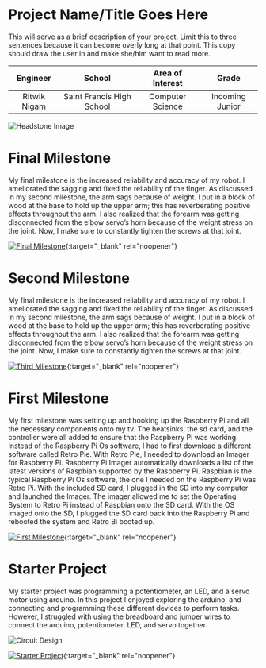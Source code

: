 ﻿# Project Name/Title Goes Here
This will serve as a brief description of your project. Limit this to three sentences because it can become overly long at that point. This copy should draw the user in and make she/him want to read more.

| **Engineer** | **School** | **Area of Interest** | **Grade** |
|:--:|:--:|:--:|:--:|
| Ritwik Nigam | Saint Francis High School | Computer Science | Incoming Junior

![Headstone Image](https://lh3.googleusercontent.com/pw/AM-JKLWpr7pPCQLDUqDiN9-NcsPHf-nBFKIOwLNO5tnhlps1uNwvSUM-O-VVlCm1BVA2gmbjrG3TcfVQu3OO06LVFoThpJlOyzsHBsDnk2S6oetTgsz5Q7ywEJeRpU2BF5OmQa9vyBLMukOW5TVKCQdiagY=s1624-no?authuser=0)
  
# Final Milestone
My final milestone is the increased reliability and accuracy of my robot. I ameliorated the sagging and fixed the reliability of the finger. As discussed in my second milestone, the arm sags because of weight. I put in a block of wood at the base to hold up the upper arm; this has reverberating positive effects throughout the arm. I also realized that the forearm was getting disconnected from the elbow servo’s horn because of the weight stress on the joint. Now, I make sure to constantly tighten the screws at that joint. 

[![Final Milestone](https://res.cloudinary.com/marcomontalbano/image/upload/v1612573869/video_to_markdown/images/youtube--F7M7imOVGug-c05b58ac6eb4c4700831b2b3070cd403.jpg )](https://www.youtube.com/watch?v=F7M7imOVGug&feature=emb_logo "Final Milestone"){:target="_blank" rel="noopener"}

# Second Milestone
My final milestone is the increased reliability and accuracy of my robot. I ameliorated the sagging and fixed the reliability of the finger. As discussed in my second milestone, the arm sags because of weight. I put in a block of wood at the base to hold up the upper arm; this has reverberating positive effects throughout the arm. I also realized that the forearm was getting disconnected from the elbow servo’s horn because of the weight stress on the joint. Now, I make sure to constantly tighten the screws at that joint.

[![Third Milestone](https://res.cloudinary.com/marcomontalbano/image/upload/v1612574014/video_to_markdown/images/youtube--y3VAmNlER5Y-c05b58ac6eb4c4700831b2b3070cd403.jpg)](https://www.youtube.com/watch?v=y3VAmNlER5Y&feature=emb_logo "Second Milestone"){:target="_blank" rel="noopener"}
# First Milestone
  

My first milestone was setting up and hooking up the Raspberry Pi and all the necessary components onto my tv. The heatsinks, the sd card, and the controller were all added to ensure that the Raspberry Pi was working. Instead of the Raspberry Pi Os software, I had to first download a different software called Retro Pie. With Retro Pie, I needed to download an Imager for Raspberry Pi. Raspberry Pi Imager automatically downloads a list of the latest versions of Raspbian supported by the Raspberry Pi. Raspbian is the typical Raspberry Pi Os software, the one I needed on the Raspberry Pi was Retro Pi. With the included SD card, I plugged in the SD into my computer and launched the Imager. The imager allowed me to set the Operating System to Retro Pi instead of Raspbian onto the SD card. With the OS imaged onto the SD, I plugged the SD card back into the Raspberry Pi and rebooted the system and Retro Bi booted up.

[![First Milestone](https://res.cloudinary.com/marcomontalbano/image/upload/v1612574117/video_to_markdown/images/youtube--CaCazFBhYKs-c05b58ac6eb4c4700831b2b3070cd403.jpg)](https://www.youtube.com/watch?v=CaCazFBhYKs "First Milestone"){:target="_blank" rel="noopener"}

# Starter Project


My starter project was programming a potentiometer, an LED, and a servo motor using arduino. In this project I enjoyed exploring the arduino, and connecting and programming these different devices to perform tasks. However, I struggled with using the breadboard and jumper wires to connect the arduino, potentiometer, LED, and servo together.

![Circuit Design](https://lh3.googleusercontent.com/H6wWkZkSlHZ_4LearVSELAk67taaDB749sjB0P8I8qMYej4NIEFBJa7LYylyeKdDMCB-idBhmbT7G37-G4iAlclovKXKbbJeYk9LKqcYS6MrrRK905OLkREobAxzAQRswmiO7O9pkT1dVPCUwuT5Lxha9BSX-wB00h0WARd9nUj_JAMW5FD9LIyihiSicFQCJ9XRyfZQmj6c9PZrNZoLUX7yur6FDrs4f696BFqAmZM341Uf5cQTz9QpCWp4HxvnIf6a9fy9C8O2nruqKB8GVSBaj1bIucHPDrWyTRvG-hTOn8Dde-cfZmouvcTh7n2W-z1ijCZZaJCyrf4YbCZNkp18sNEaFQYtd410336PZyjbH0GNxikicRvCNlaMTgQ775MzIYGIVwz5fxD7em9mjrd4IaNe-SBS2_cBZfHuELuW-wVjB3nlFpdL7Cpt9s2rDV3ZGhIzl7ryZlYuIzgHrun4kXDtUSqCsrvHSWTKznnVsP6TEkpqQifUjp4UFQVAZtmmT3oEv2Clp9VJoUgF6iX_cpY5upjUUX6Xe1fkBWBy9U2lO3pSnZkboNOfcC9El2NnbB71Qfjsv8CbAjxHwyo44QdguLFMXaNqpjBr3J478SErQ7VO_XkGxm0NmQ8W0-gnnxP8Lt3JXW6XBi2NN4Yih-0ME6LzozT-T_u4uN28pbdDWqG8QDks2LfcLRnTl3deWyf7qSrY1CFv5VnZFJTBDxbN2c_7ZruymGmQz0WbHjM9bhN1SCib-eCd5pqlKEWxngXjbY6jFIQgKYdQ7XxTAwuH0jodQzr_vfBfHIo8bFirNnMeeNfqxrasne_MNo-vaK9gKArsiTBN34D9-1LhZBB7XRgKhjcq-Cc7LxvZbsBQoddN-9pNPz41IBBeuVYeu6NhMmJgp74JFp4CkW3-XRlU-K2CAHlni9xbDHwi=w2056-h1384-no?authuser=0)

[![Starter Project](https://i3.ytimg.com/vi/dEDWUU-_8tA/maxresdefault.jpg)](https://youtu.be/dEDWUU-_8tA){:target="_blank" rel="noopener"}

